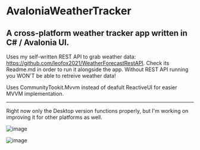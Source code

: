 # AvaloniaWeatherTracker
A cross-platform weather tracker app written in C# / Avalonia UI.
---
Uses my self-written REST API to grab weather data: https://github.com/leofox2021/WeatherForecastRestAPI.
Check its Readme.md in order to run it alongside the app. 
Without REST API running you WON'T be able to retreive weather data!

Uses CommunityTookit.Mvvm instead of deafult ReactiveUI for easier MVVM implementation.

---
Right now only the Desktop version functions properly, but I'm working on improving it for other platforms as well.


![image](https://github.com/leofox2021/AvaloniaWeatherTracker/assets/77863733/e49855d4-fd4c-4071-b07b-2b5a3ee2141d)

![image](https://github.com/leofox2021/AvaloniaWeatherTracker/assets/77863733/a6465ee8-6ca1-4465-97ad-b35de6ed8de0)
